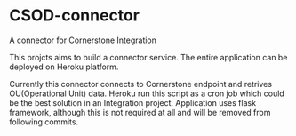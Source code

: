 # CSOD-connector
A connector for Cornerstone Integration 


This projcts aims to build a connector service. The entire application can be deployed on Heroku platform. 

Currently this connector connects to Cornerstone endpoint and retrives OU(Operational Unit) data. Heroku run this script as a cron job 
which could be the best solution in an Integration project. Application uses flask framework, although this is not required at all and will be removed from following commits.
